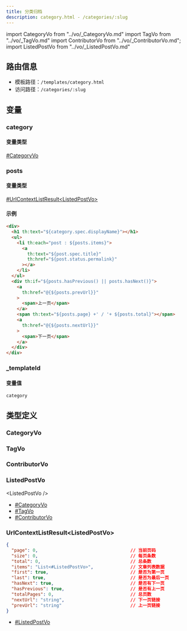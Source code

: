```yaml
---
title: 分类归档
description: category.html - /categories/:slug
---
```


import CategoryVo from "../vo/_CategoryVo.md"
import TagVo from "../vo/_TagVo.md"
import ContributorVo from "../vo/_ContributorVo.md";
import ListedPostVo from "../vo/_ListedPostVo.md"

## 路由信息

- 模板路径：`/templates/category.html`
- 访问路径：`/categories/:slug`

## 变量

### category

#### 变量类型

[#CategoryVo](#categoryvo)

### posts

#### 变量类型

[#UrlContextListResult\<ListedPostVo\>](#urlcontextlistresultlistedpostvo)

#### 示例

```html title="/templates/category.html"
<div>
  <h1 th:text="${category.spec.displayName}"></h1>
  <ul>
    <li th:each="post : ${posts.items}">
      <a
        th:text="${post.spec.title}"
        th:href="${post.status.permalink}"
      ></a>
    </li>
  </ul>
  <div th:if="${posts.hasPrevious() || posts.hasNext()}">
    <a
      th:href="@{${posts.prevUrl}}"
    >
      <span>上一页</span>
    </a>
    <span th:text="${posts.page} +' / '+ ${posts.total}"></span>
    <a
      th:href="@{${posts.nextUrl}}"
    >
      <span>下一页</span>
    </a>
  </div>
</div>
```

### _templateId

#### 变量值

`category`

## 类型定义

### CategoryVo

<CategoryVo />

### TagVo

<TagVo />

### ContributorVo

<ContributorVo />

### ListedPostVo

\<ListedPostVo \/\>

- [#CategoryVo](#categoryvo)
- [#TagVo](#tagvo)
- [#ContributorVo](#contributorvo)

### UrlContextListResult\<ListedPostVo\>

```json title="UrlContextListResult<ListedPostVo>"
{
  "page": 0,                                   // 当前页码
  "size": 0,                                   // 每页条数
  "total": 0,                                  // 总条数
  "items": "List<#ListedPostVo>",              // 文章列表数据
  "first": true,                               // 是否为第一页
  "last": true,                                // 是否为最后一页
  "hasNext": true,                             // 是否有下一页
  "hasPrevious": true,                         // 是否有上一页
  "totalPages": 0,                             // 总页数
  "nextUrl": "string",                         // 下一页链接
  "prevUrl": "string"                          // 上一页链接
}
```

- [#ListedPostVo](#listedpostvo)
